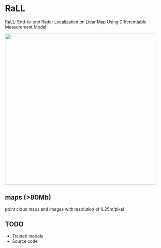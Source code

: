 # RaLL
RaLL: End-to-end Radar Localization on Lidar Map Using Differentiable Measurement Model

<img src="https://github.com/ZJUYH/RaLL/blob/master/img/robotcar.gif" width=500>


## maps (>80Mb)
point cloud maps and images with resolution of 0.25m/pixel

## TODO
- Trained models
- Source code
